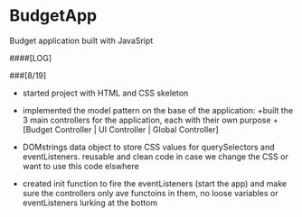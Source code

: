 # BudgetApp

Budget application built with JavaSript

####[LOG]

###[8/19]

- started project with HTML and CSS skeleton

- implemented the model pattern on the base of the application:
  +built the 3 main controllers for the application, each with their own purpose +[Budget Controller | UI Controller | Global Controller]

- DOMstrings data object to store CSS values for querySelectors and eventListeners. reusable and clean code in case we change the CSS or want to use this code elswhere

- created init function to fire the eventListeners (start the app) and make sure the controllers only ave functoins in them, no loose variables or eventListeners lurking at the bottom

